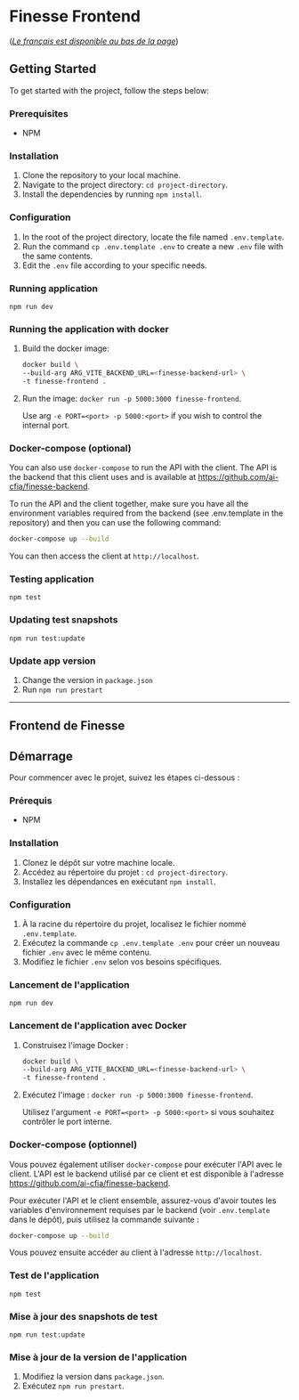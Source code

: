 # Finesse Frontend

([*Le français est disponible au bas de la page*](#frontend-de-finesse))

## Getting Started

To get started with the project, follow the steps below:

### Prerequisites

- NPM

### Installation

1. Clone the repository to your local machine.
2. Navigate to the project directory: `cd project-directory`.
3. Install the dependencies by running `npm install`.

### Configuration

1. In the root of the project directory, locate the file named `.env.template`.
2. Run the command `cp .env.template .env` to create a new `.env` file with the
   same contents.
3. Edit the `.env` file according to your specific needs.

### Running application

`npm run dev`

### Running the application with docker

1. Build the docker image:

   ```bash
   docker build \
   --build-arg ARG_VITE_BACKEND_URL=<finesse-backend-url> \
   -t finesse-frontend .
   ```

2. Run the image: `docker run -p 5000:3000 finesse-frontend`.

   Use arg `-e PORT=<port> -p 5000:<port>` if you wish to control the internal
   port.

### Docker-compose (optional)

You can also use `docker-compose` to run the API with the client. The API is the
backend that this client uses and is available at
<https://github.com/ai-cfia/finesse-backend>.

To run the API and the client together, make sure you have all the environment
variables required from the backend (see .env.template in the repository) and
then you can use the following command:

```bash
docker-compose up --build
```

You can then access the client at `http://localhost`.

### Testing application

`npm test`

### Updating test snapshots

`npm run test:update`

### Update app version

1. Change the version in `package.json`
2. Run `npm run prestart`

---

## Frontend de Finesse

## Démarrage

Pour commencer avec le projet, suivez les étapes ci-dessous :

### Prérequis

- NPM

### Installation

1. Clonez le dépôt sur votre machine locale.
2. Accédez au répertoire du projet : `cd project-directory`.
3. Installez les dépendances en exécutant `npm install`.

### Configuration

1. À la racine du répertoire du projet, localisez le fichier nommé
   `.env.template`.
2. Exécutez la commande `cp .env.template .env` pour créer un nouveau fichier
   `.env` avec le même contenu.
3. Modifiez le fichier `.env` selon vos besoins spécifiques.

### Lancement de l'application

`npm run dev`

### Lancement de l'application avec Docker

1. Construisez l'image Docker :

   ```bash
   docker build \
   --build-arg ARG_VITE_BACKEND_URL=<finesse-backend-url> \
   -t finesse-frontend .
   ```

2. Exécutez l'image : `docker run -p 5000:3000 finesse-frontend`.

   Utilisez l'argument `-e PORT=<port> -p 5000:<port>` si vous souhaitez
   contrôler le port interne.

### Docker-compose (optionnel)

Vous pouvez également utiliser `docker-compose` pour exécuter l'API avec le
client. L'API est le backend utilisé par ce client et est disponible à l'adresse
<https://github.com/ai-cfia/finesse-backend>.

Pour exécuter l'API et le client ensemble, assurez-vous d'avoir toutes les
variables d'environnement requises par le backend (voir `.env.template` dans le
dépôt), puis utilisez la commande suivante :

```bash
docker-compose up --build
```

Vous pouvez ensuite accéder au client à l'adresse `http://localhost`.

### Test de l'application

`npm test`

### Mise à jour des snapshots de test

`npm run test:update`

### Mise à jour de la version de l'application

1. Modifiez la version dans `package.json`.
2. Exécutez `npm run prestart`.
